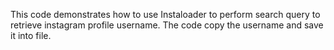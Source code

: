 This code demonstrates how to use Instaloader to perform search query to retrieve instagram profile username. The code copy the username and save it into  file.

